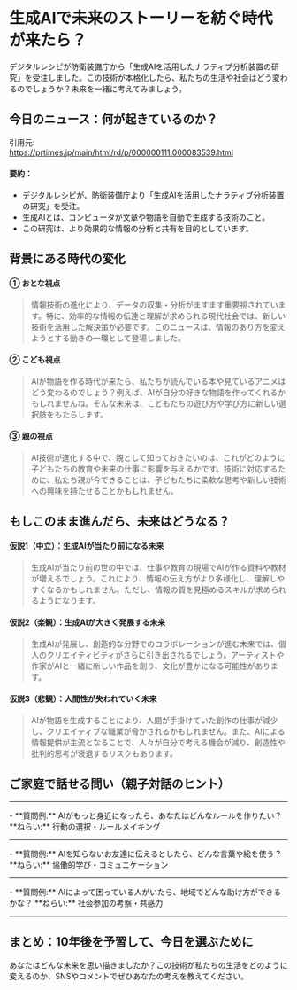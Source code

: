 # 生成AIで未来のストーリーを紡ぐ時代が来たら？

デジタルレシピが防衛装備庁から「生成AIを活用したナラティブ分析装置の研究」を受注しました。この技術が本格化したら、私たちの生活や社会はどう変わるのでしょうか？未来を一緒に考えてみましょう。

## 今日のニュース：何が起きているのか？
引用元:  
https://prtimes.jp/main/html/rd/p/000000111.000083539.html

#### 要約：
- デジタルレシピが、防衛装備庁より「生成AIを活用したナラティブ分析装置の研究」を受注。
- 生成AIとは、コンピュータが文章や物語を自動で生成する技術のこと。
- この研究は、より効果的な情報の分析と共有を目的としています。

## 背景にある時代の変化

#### ① おとな視点
> 情報技術の進化により、データの収集・分析がますます重要視されています。特に、効率的な情報の伝達と理解が求められる現代社会では、新しい技術を活用した解決策が必要です。このニュースは、情報のあり方を変えようとする動きの一環として登場しました。

#### ② こども視点
> AIが物語を作る時代が来たら、私たちが読んでいる本や見ているアニメはどう変わるのでしょう？例えば、AIが自分の好きな物語を作ってくれるかもしれませんね。そんな未来は、こどもたちの遊び方や学び方に新しい選択肢をもたらします。

#### ③ 親の視点
> AI技術が進化する中で、親として知っておきたいのは、これがどのように子どもたちの教育や未来の仕事に影響を与えるかです。技術に対応するために、私たち親が今できることは、子どもたちに柔軟な思考や新しい技術への興味を持たせることかもしれません。

## もしこのまま進んだら、未来はどうなる？

#### 仮説1（中立）：生成AIが当たり前になる未来  
> 生成AIが当たり前の世の中では、仕事や教育の現場でAIが作る資料や教材が増えるでしょう。これにより、情報の伝え方がより多様化し、理解しやすくなるかもしれません。ただし、情報の質を見極めるスキルが求められるようになります。

#### 仮説2（楽観）：生成AIが大きく発展する未来  
> 生成AIが発展し、創造的な分野でのコラボレーションが進む未来では、個人のクリエイティビティがさらに引き出されるでしょう。アーティストや作家がAIと一緒に新しい作品を創り、文化が豊かになる可能性があります。

#### 仮説3（悲観）：人間性が失われていく未来  
> AIが物語を生成することにより、人間が手掛けていた創作の仕事が減少し、クリエイティブな職業が脅かされるかもしれません。また、AIによる情報提供が主流となることで、人々が自分で考える機会が減り、創造性や批判的思考が衰退するリスクもあります。

## ご家庭で話せる問い（親子対話のヒント）

<hr>
- **質問例:** AIがもっと身近になったら、あなたはどんなルールを作りたい？  
  **ねらい:** 行動の選択・ルールメイキング  
<hr>
- **質問例:** AIを知らないお友達に伝えるとしたら、どんな言葉や絵を使う？  
  **ねらい:** 協働的学び・コミュニケーション  
<hr>
- **質問例:** AIによって困っている人がいたら、地域でどんな助け方ができるかな？  
  **ねらい:** 社会参加の考察・共感力  
<hr>

## まとめ：10年後を予習して、今日を選ぶために

あなたはどんな未来を思い描きましたか？この技術が私たちの生活をどのように変えるのか、SNSやコメントでぜひあなたの考えを教えてください。
